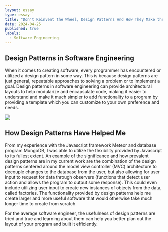 ```yaml
---
layout: essay
type: essay
title: "Don't Reinvent the Wheel, Design Patterns And How They Make the Process of Software Engineering More Smooth "
date: 2024-04-25
published: true
labels:
  - Software Engineering
---
```

## Design Patterns in Software Engineering

When it comes to creating software, every programmer has encountered or utilized a design pattern in some way. This is because design patterns are just general, repeatable approaches to solving a problem or to implement a goal. Design patterns in software engineering can provide architectural layouts to help modularize and encapsulate code, making it easier to understand and make it much simpler to add functionality to a program by providing a template which you can customize to your own preference and needs.

<img src = "https://refactoring.guru/images/patterns/content/visitor/visitor.png?id=f36d100188340db7a18854ef7916f972">

## How Design Patterns Have Helped Me

From my experience with the Javascript framework Meteor and database program MongoDB, I was able to utilize the flexibility provided by Javascript to its fullest extent. An example of the significance and how prevalent design patterns are in my current work are the combination of the design patterns centered around the model view controller (MVC) architecture to decouple changes to the database from the user, but also allowing for user input to request for data through observers (functions that detect user action and allows the program to output some response). This could even include utilizing user input to create new instances of objects from the data, called factories. The functionality provided by design patterns help me create larger and more useful software that would otherwise take much longer time to create from scratch.

For the average software engineer, the usefulness of design patterns are tried and true and learning about them can help you better plan out the layout of your program and built it efficiently. 
